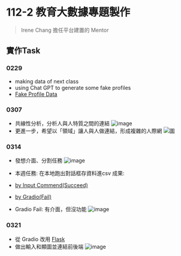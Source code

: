 # 112-2 教育大數據專題製作
> Irene Chang
> 擔任平台建置的 Mentor
## 實作Task
### 0229
- making data of next class
- using Chat GPT to generate some fake profiles
- [Fake Profile Data](https://github.com/41071119H-Irene/eduproject/blob/main/persona.csv)

### 0307
- 共線性分析，分析人與人特質之間的連結
![image](https://github.com/41071119H-Irene/eduproject/assets/112916890/949b2f48-c0a2-4c46-95c3-2dec85e5810d)
- 更進一步，希望以「領域」讓人與人做連結，形成複雜的人際網
![圖](https://github.com/41071119H-Irene/eduproject/assets/112916890/d7f9c428-d8e3-4d8b-98a3-04603a591b46)

### 0314
- 發想介面、分割任務
![image](https://github.com/41071119H-Irene/eduproject/assets/112916890/946048da-ab20-4b12-8da0-fd1582bcbf08)

- 本週任務: 在本地跑出對話框存資料進csv
成果:
- [by Input Commend(Succeed)](https://github.com/41071119H-Irene/eduproject/blob/main/%E8%B3%87%E6%96%99%E8%BC%B8%E5%85%A5MVP/Data%20Input%20MVP_by%20input%20command.ipynb)
- [by Gradio(Fail)](https://github.com/41071119H-Irene/eduproject/blob/main/%E8%B3%87%E6%96%99%E8%BC%B8%E5%85%A5MVP/Data%20Input%20MVP_by%20Gadio.ipynb)
- Gradio Fail: 有介面，但沒功能
![image](https://github.com/41071119H-Irene/eduproject/assets/112916890/32830ba1-dc83-455e-aac0-f3448230c740)


### 0321
- 從 Gradio 改用 [Flask](https://github.com/41071119H-Irene/eduproject/tree/main/Flask)
- 做出輸入和顯圖並連結前後端
![image](https://github.com/41071119H-Irene/eduproject/assets/112916890/28dc552f-15d3-47e0-9b09-29be20b4b62d)



